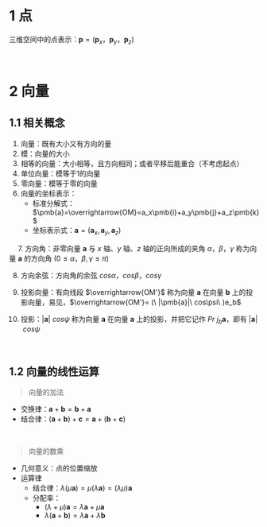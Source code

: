 &emsp;
# 1 点
三维空间中的点表示：$\pmb{p} = (\pmb{p}_x， \pmb{p}_y，\pmb{p}_z)$

&emsp;
# 2 向量

## 1.1 相关概念
1. 向量：既有大小又有方向的量
2. 模：向量的大小
3. 相等的向量：大小相等，且方向相同；或者平移后能重合（不考虑起点）
4. 单位向量：模等于1的向量
5. 零向量：模等于零的向量
6. 向量的坐标表示：
    - 标准分解式：$\pmb{a}=\overrightarrow{OM}=a_x\pmb{i}+a_y\pmb{j}+a_z\pmb{k}$    
    - 坐标表示式：$\pmb{a}=(\pmb{a}_x, \pmb{a}_y, \pmb{a}_z)$

&emsp;
7. 方向角：非零向量 $\pmb{a}$ 与 $x$ 轴、$y$ 轴、$z$ 轴的正向所成的夹角 $\alpha$，$\beta$，$\gamma$ 称为向量 $\pmb{a}$ 的方向角 ($0\leq \alpha$，$\beta, \gamma \leq \pi$)

8. 方向余弦：方向角的余弦 $cos \alpha$，$cos \beta$，$cos \gamma$

9. 投影向量：有向线段 $\overrightarrow{OM'}$ 称为向量 $\pmb{a}$ 在向量 $\pmb{b}$ 上的投影向量，易见，$\overrightarrow{OM'}= (\ |\pmb{a}|\ cos\psi\ )e_b$ 
10. 投影：$|\pmb{a}|\ cos\psi$ 称为向量 $\pmb{a}$ 在向量 $\pmb{a}$ 上的投影，并把它记作 $Pr\ j_b\pmb{a}$，即有 $|\pmb{a}|\ cos\psi$

&emsp;
## 1.2 向量的线性运算
>向量的加法


- 交换律：$\pmb{a}+ \pmb{b} = \pmb{b} + \pmb{a}$
- 结合律：$(\pmb{a} + \pmb{b}) + \pmb{c} = \pmb{a} + (\pmb{b} + \pmb{c})$

&emsp;
>向量的数乘
- 几何意义：点的位置缩放
- 运算律
    - 结合律：$\lambda(\mu \pmb{a}) = \mu(\lambda \pmb{a}) = (\lambda\mu )\pmb{a}$
    - 分配率：
        - $(\lambda + \mu) \pmb{a} = \lambda\pmb{a} + \mu \pmb{a}$
        - $\lambda(\pmb{a} + \pmb{b}) = \lambda\pmb{a} + \lambda \pmb{b}$



